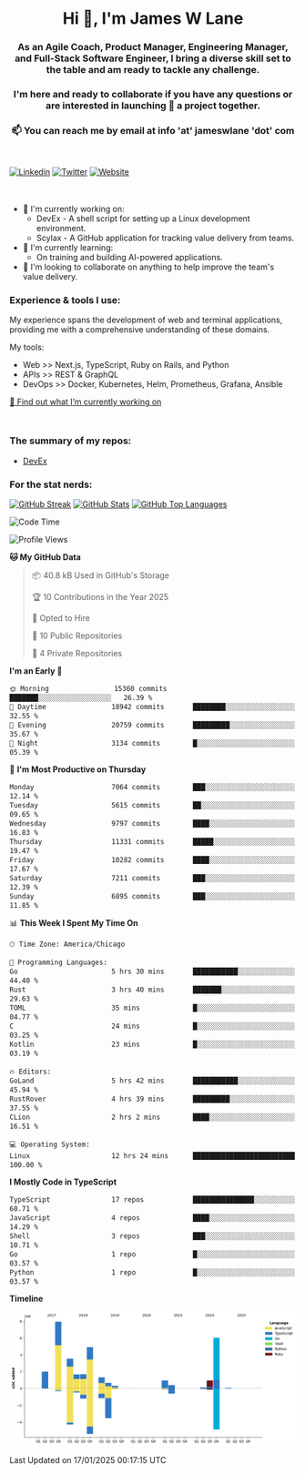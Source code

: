 <h1 align="center">Hi 👋, I'm James W Lane</h1>
<h3 align="center">As an Agile Coach, Product Manager, Engineering Manager, and Full-Stack Software Engineer, I bring a diverse skill set to the table and am ready to tackle any challenge.</h3>
<h3 align="center">I'm here and ready to collaborate if you have any questions or are interested in launching 🚀 a project together.</h3>

<div style="margin-top: 16px;" />

<h3 align="center">📫 You can reach me by email at info 'at' jameswlane 'dot' com</h3>

<div style="margin-top: 48px;" />

[![Linkedin](https://img.shields.io/badge/LinkedIn-0077B5?style=for-the-badge&logo=linkedin&logoColor=white)](https://www.linkedin.com/in/jameswlane/)
[![Twitter](https://img.shields.io/badge/Twitter-1DA1F2?style=for-the-badge&logo=twitter&logoColor=white)](https://x.com/jameswlane)
[![Website](https://img.shields.io/website?down_color=red&down_message=offline&style=for-the-badge&up_color=green&up_message=up&url=https%3A%2F%2Fwww.jameswlane.com)](https://www.jameswlane.com)

<div style="margin-top: 48px;" />

- 🔭 I'm currently working on:
  - DevEx - A shell script for setting up a Linux development environment.
  - Scylax - A GitHub application for tracking value delivery from teams.
- 🌱 I'm currently learning:
  - On training and building AI-powered applications.
- 👯 I'm looking to collaborate on anything to help improve the team's value delivery.

### Experience & tools I use:

My experience spans the development of web and terminal applications, providing me with a comprehensive understanding of these domains.

My tools:
- Web >> Next.js, TypeScript, Ruby on Rails, and Python
- APIs >> REST & GraphQL
- DevOps >> Docker, Kubernetes, Helm, Prometheus, Grafana, Ansible

[🔭 Find out what I’m currently working on](https://www.jameswlane.com/now)  

<div style="margin-top: 50px;"/>

### The summary of my repos:
- [DevEx](https://github.com/jameswlane/devex)  

### For the stat nerds:
[![GitHub Streak](https://github-readme-streak-stats.herokuapp.com?user=jameswlane&theme=tokyonight)](https://git.io/streak-stats)
[![GitHub Stats](https://github-readme-stats.vercel.app/api?username=jameswlane&show_icons=true&theme=tokyonight)](https://github-readme-stats.vercel.app)
[![GitHub Top Languages](https://github-readme-stats.vercel.app/api/top-langs?username=jameswlane&show_icons=true&locale=en&layout=compact&theme=tokyonight)](https://github-readme-stats.vercel.app)

<!--START_SECTION:waka-->
![Code Time](http://img.shields.io/badge/Code%20Time-302%20hrs%2055%20mins-blue)

![Profile Views](http://img.shields.io/badge/Profile%20Views-0-blue)

**🐱 My GitHub Data** 

> 📦 40.8 kB Used in GitHub's Storage 
 > 
> 🏆 10 Contributions in the Year 2025
 > 
> 💼 Opted to Hire
 > 
> 📜 10 Public Repositories 
 > 
> 🔑 4 Private Repositories 
 > 
**I'm an Early 🐤** 

```text
🌞 Morning                15360 commits       ███████░░░░░░░░░░░░░░░░░░   26.39 % 
🌆 Daytime                18942 commits       ████████░░░░░░░░░░░░░░░░░   32.55 % 
🌃 Evening                20759 commits       █████████░░░░░░░░░░░░░░░░   35.67 % 
🌙 Night                  3134 commits        █░░░░░░░░░░░░░░░░░░░░░░░░   05.39 % 
```
📅 **I'm Most Productive on Thursday** 

```text
Monday                   7064 commits        ███░░░░░░░░░░░░░░░░░░░░░░   12.14 % 
Tuesday                  5615 commits        ██░░░░░░░░░░░░░░░░░░░░░░░   09.65 % 
Wednesday                9797 commits        ████░░░░░░░░░░░░░░░░░░░░░   16.83 % 
Thursday                 11331 commits       █████░░░░░░░░░░░░░░░░░░░░   19.47 % 
Friday                   10282 commits       ████░░░░░░░░░░░░░░░░░░░░░   17.67 % 
Saturday                 7211 commits        ███░░░░░░░░░░░░░░░░░░░░░░   12.39 % 
Sunday                   6895 commits        ███░░░░░░░░░░░░░░░░░░░░░░   11.85 % 
```


📊 **This Week I Spent My Time On** 

```text
🕑︎ Time Zone: America/Chicago

💬 Programming Languages: 
Go                       5 hrs 30 mins       ███████████░░░░░░░░░░░░░░   44.40 % 
Rust                     3 hrs 40 mins       ███████░░░░░░░░░░░░░░░░░░   29.63 % 
TOML                     35 mins             █░░░░░░░░░░░░░░░░░░░░░░░░   04.77 % 
C                        24 mins             █░░░░░░░░░░░░░░░░░░░░░░░░   03.25 % 
Kotlin                   23 mins             █░░░░░░░░░░░░░░░░░░░░░░░░   03.19 % 

🔥 Editors: 
GoLand                   5 hrs 42 mins       ███████████░░░░░░░░░░░░░░   45.94 % 
RustRover                4 hrs 39 mins       █████████░░░░░░░░░░░░░░░░   37.55 % 
CLion                    2 hrs 2 mins        ████░░░░░░░░░░░░░░░░░░░░░   16.51 % 

💻 Operating System: 
Linux                    12 hrs 24 mins      █████████████████████████   100.00 % 
```

**I Mostly Code in TypeScript** 

```text
TypeScript               17 repos            ███████████████░░░░░░░░░░   60.71 % 
JavaScript               4 repos             ████░░░░░░░░░░░░░░░░░░░░░   14.29 % 
Shell                    3 repos             ███░░░░░░░░░░░░░░░░░░░░░░   10.71 % 
Go                       1 repo              █░░░░░░░░░░░░░░░░░░░░░░░░   03.57 % 
Python                   1 repo              █░░░░░░░░░░░░░░░░░░░░░░░░   03.57 % 
```



**Timeline**

![Lines of Code chart](https://raw.githubusercontent.com/jameswlane/jameswlane/main/assets/bar_graph.png)


 Last Updated on 17/01/2025 00:17:15 UTC
<!--END_SECTION:waka-->
